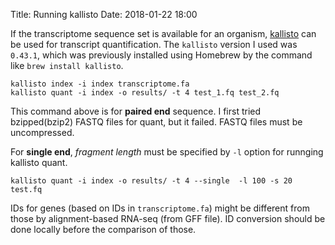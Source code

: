 Title: Running kallisto
Date: 2018-01-22 18:00

If the transcriptome sequence set is available for an organism, [kallisto](https://pachterlab.github.io/kallisto/) can be used for transcript quantification. The `kallisto` version I used was `0.43.1`, which was previously installed using Homebrew by the command like `brew install kallisto`.

```
kallisto index -i index transcriptome.fa
kallisto quant -i index -o results/ -t 4 test_1.fq test_2.fq
```

This command above is for **paired end** sequence. I first tried bzipped(bzip2) FASTQ files for quant, but it failed. FASTQ files must be uncompressed.

For **single end**,  _fragment length_ must be specified by `-l` option for runnging kallisto quant.

```
kallisto quant -i index -o results/ -t 4 --single  -l 100 -s 20 test.fq 
```

IDs for genes (based on IDs in `transcriptome.fa`) might be different from those by alignment-based RNA-seq (from GFF file). ID conversion should be done locally before the comparison of those.
